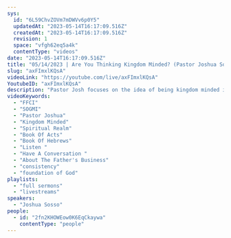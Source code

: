 ```yaml
---
sys:
  id: "6L59ChvZOVm7mDWVv6p0Y5"
  updatedAt: "2023-05-14T16:17:09.516Z"
  createdAt: "2023-05-14T16:17:09.516Z"
  revision: 1
  space: "vfgh62eq5a4k"
  contentType: "videos"
date: "2023-05-14T16:17:09.516Z"
title: "05/14/2023 | Are You Thinking Kingdom Minded? (Pastor Joshua Sosso)"
slug: "axFImxlKQsA"
videoLink: "https://youtube.com/live/axFImxlKQsA"
YoutubeID: "axFImxlKQsA"
description: "Pastor Josh focuses on the idea of being kingdom minded in our lives. While we may be worried about our career or future spouse, God will solve those problems. Don't you think if God called you into his will, he will take care of those areas in your life? But if we are following God's instructions, we have to be in a constant conversation with him. Not only do we speak to God, but we listen whatever he tells us. To achieve the areas God has placed us in, we have to have a kingdom mindset and be totally sold out to God. Pastor Josh said it perfectly, \"Are we going to rebuild these industries according to God? Or the way they were building in Babylon?\" We need to widen our gaze and start focusing on the spiritual realm. This sermon was delivered at Freedom Fellowship Church International in San Antonio, TX."
videoKeywords:
  - "FFCI"
  - "SOGMI"
  - "Pastor Joshua"
  - "Kingdom Minded"
  - "Spiritual Realm"
  - "Book Of Acts"
  - "Book Of Hebrews"
  - "Listen "
  - "Have A Conversation "
  - "About The Father's Business"
  - "consistency"
  - "foundation of God"
playlists:
  - "full sermons"
  - "livestreams"
speakers:
  - "Joshua Sosso"
people:
  - id: "2fn2KHOWEow0K6EqCkaywa"
    contentType: "people"
---
```

